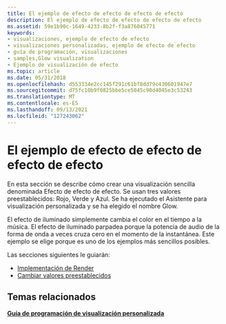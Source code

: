 ```yaml
---
title: El ejemplo de efecto de efecto de efecto de efecto
description: El ejemplo de efecto de efecto de efecto de efecto
ms.assetid: 59e1b90c-1649-4233-8b2f-f3a876045771
keywords:
- visualizaciones, ejemplo de efecto de efecto
- visualizaciones personalizadas, ejemplo de efecto de efecto
- guía de programación, visualizaciones
- samples,Glow visualization
- Ejemplo de visualización de efecto
ms.topic: article
ms.date: 05/31/2018
ms.openlocfilehash: d553334e2cc145f291c61bf8dd79c430601947e7
ms.sourcegitcommit: d75fc10b9f0825bbe5ce5045c90d4045e3c53243
ms.translationtype: MT
ms.contentlocale: es-ES
ms.lasthandoff: 09/13/2021
ms.locfileid: "127243062"
---
```

# <a name="the-glow-sample"></a>El ejemplo de efecto de efecto de efecto de efecto

En esta sección se describe cómo crear una visualización sencilla denominada Efecto de efecto de efecto. Se usan tres valores preestablecidos: Rojo, Verde y Azul. Se ha ejecutado el Asistente para visualización personalizada y se ha elegido el nombre Glow.

El efecto de iluminado simplemente cambia el color en el tiempo a la música. El efecto de iluminado parpadea porque la potencia de audio de la forma de onda a veces cruza cero en el momento de la instantánea. Este ejemplo se elige porque es uno de los ejemplos más sencillos posibles.

Las secciones siguientes le guiarán:

-   [Implementación de Render](implementing-render-sample.md)
-   [Cambiar valores preestablecidos](changing-presets.md)

## <a name="related-topics"></a>Temas relacionados

<dl> <dt>

[**Guía de programación de visualización personalizada**](custom-visualization-programming-guide.md)
</dt> </dl>

 

 




